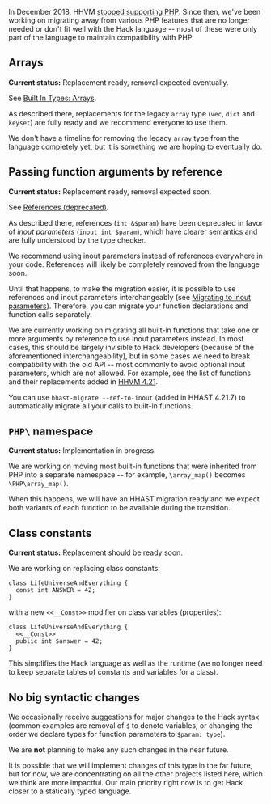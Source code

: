 In December 2018, HHVM
[stopped supporting PHP](https://hhvm.com/blog/2018/09/12/end-of-php-support-future-of-hack.html).
Since then, we've been working on migrating away from various PHP features that
are no longer needed or don't fit well with the Hack language -- most of these
were only part of the language to maintain compatibility with PHP.


## Arrays

**Current status:** Replacement ready, removal expected eventually.

See [Built In Types: Arrays](https://docs.hhvm.com/hack/built-in-types/arrays).

As described there, replacements for the legacy `array` type (`vec`, `dict` and
`keyset`) are fully ready and we recommend everyone to use them.

We don't have a timeline for removing the legacy `array` type from the language
completely yet, but it is something we are hoping to eventually do.


## Passing function arguments by reference

**Current status:** Replacement ready, removal expected soon.

See [References (deprecated)](https://docs.hhvm.com/hack/functions/inout-parameters#references-deprecated).

As described there, references (`int &$param`) have been deprecated in favor of
*inout parameters* (`inout int $param`), which have clearer semantics and are
fully understood by the type checker.

We recommend using inout parameters instead of references everywhere in your
code. References will likely be completely removed from the language soon.

Until that happens, to make the migration easier, it is possible to use
references and inout parameters interchangeably (see
[Migrating to inout parameters](https://docs.hhvm.com/hack/functions/inout-parameters#references-deprecated__migrating-to-inout-parameters)).
Therefore, you can migrate your function declarations and function calls
separately.

We are currently working on migrating all built-in functions that take one or
more arguments by reference to use inout parameters instead. In most cases,
this should be largely invisible to Hack developers (because of the
aforementioned interchangeability), but in some cases we need to break
compatibility with the old API -- most commonly to avoid optional inout
parameters, which are not allowed. For example, see the list of functions and
their replacements added in
[HHVM 4.21](https://hhvm.com/blog/2019/09/03/the-hhvm-4.21.0.html).

You can use `hhast-migrate --ref-to-inout` (added in HHAST 4.21.7) to
automatically migrate all your calls to built-in functions.


## `PHP\` namespace

**Current status:** Implementation in progress.

We are working on moving most built-in functions that were inherited from PHP
into a separate namespace -- for example, `\array_map()` becomes
`\PHP\array_map()`.

When this happens, we will have an HHAST migration ready and we expect both
variants of each function to be available during the transition.


## Class constants

**Current status:** Replacement should be ready soon.

We are working on replacing class constants:

```Hack
class LifeUniverseAndEverything {
  const int ANSWER = 42;
}
```

with a new `<<__Const>>` modifier on class variables (properties):

```Hack
class LifeUniverseAndEverything {
  <<__Const>>
  public int $answer = 42;
}
```

This simplifies the Hack language as well as the runtime (we no longer need to
keep separate tables of constants and variables for a class).


## No big syntactic changes

We occasionally receive suggestions for major changes to the Hack syntax (common
examples are removal of `$` to denote variables, or changing the order we
declare types for function parameters to `$param: type`).

We are **not** planning to make any such changes in the near future.

It is possible that we will implement changes of this type in the far future,
but for now, we are concentrating on all the other projects listed here, which
we think are more impactful. Our main priority right now is to get Hack closer
to a statically typed language.

